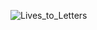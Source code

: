 ![Lives_to_Letters](https://user-images.githubusercontent.com/79040885/124324035-2e0c8e80-db7a-11eb-9485-ded3f5420022.gif)
